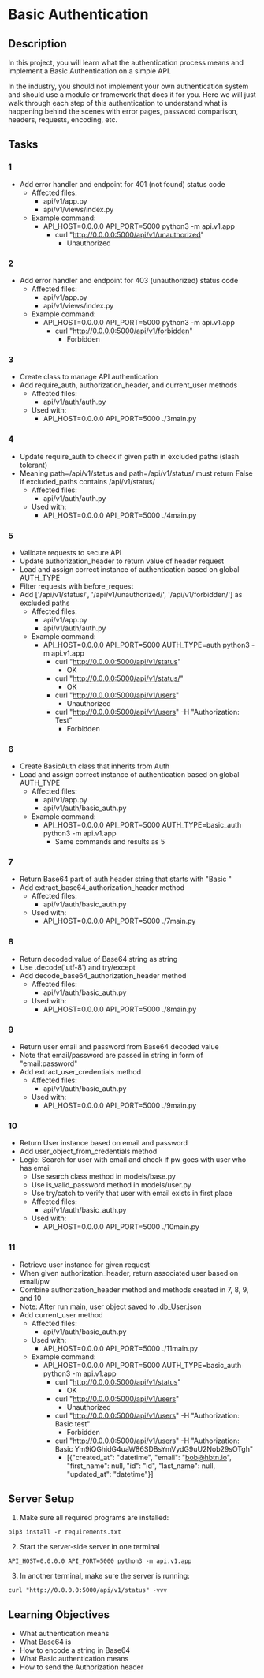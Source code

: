 # Basic Authentication

## Description

In this project, you will learn what the authentication process means and implement a Basic Authentication on a simple API.

In the industry, you should not implement your own authentication system and should use a module or framework that does it for you. Here we will just walk through each step of this authentication to understand what is happening behind the scenes with error pages, password comparison, headers, requests, encoding, etc.

## Tasks

### 1
- Add error handler and endpoint for 401 (not found) status code
	- Affected files:
		- api/v1/app.py
		- api/v1/views/index.py
	- Example command:
		- API_HOST=0.0.0.0 API_PORT=5000 python3 -m api.v1.app
			- curl "http://0.0.0.0:5000/api/v1/unauthorized"
				- Unauthorized

### 2
- Add error handler and endpoint for 403 (unauthorized) status code
	- Affected files:
		- api/v1/app.py
		- api/v1/views/index.py
	- Example command:
		- API_HOST=0.0.0.0 API_PORT=5000 python3 -m api.v1.app
			- curl "http://0.0.0.0:5000/api/v1/forbidden"
				- Forbidden

### 3
- Create class to manage API authentication
- Add require_auth, authorization_header, and current_user methods
	- Affected files:
		- api/v1/auth/auth.py
	- Used with:
		- API_HOST=0.0.0.0 API_PORT=5000 ./3main.py

### 4
- Update require_auth to check if given path in excluded paths (slash tolerant)
- Meaning path=/api/v1/status and path=/api/v1/status/ must return False if excluded_paths contains /api/v1/status/
	- Affected files:
		- api/v1/auth/auth.py
	- Used with:
		- API_HOST=0.0.0.0 API_PORT=5000 ./4main.py

### 5
- Validate requests to secure API
- Update authorization_header to return value of header request
- Load and assign correct instance of authentication based on global AUTH_TYPE
- Filter requests with before_request
- Add ['/api/v1/status/', '/api/v1/unauthorized/', '/api/v1/forbidden/'] as excluded paths
	- Affected files:
		- api/v1/app.py
		- api/v1/auth/auth.py
	- Example command:
		- API_HOST=0.0.0.0 API_PORT=5000 AUTH_TYPE=auth python3 -m api.v1.app
			- curl "http://0.0.0.0:5000/api/v1/status"
				- OK
			- curl "http://0.0.0.0:5000/api/v1/status/"
				- OK
			- curl "http://0.0.0.0:5000/api/v1/users"
				- Unauthorized
			- curl "http://0.0.0.0:5000/api/v1/users" -H "Authorization: Test"
				- Forbidden

### 6
- Create BasicAuth class that inherits from Auth
- Load and assign correct instance of authentication based on global AUTH_TYPE
	- Affected files:
		- api/v1/app.py
		- api/v1/auth/basic_auth.py
	- Example command:
		- API_HOST=0.0.0.0 API_PORT=5000 AUTH_TYPE=basic_auth python3 -m api.v1.app
			- Same commands and results as 5

### 7
- Return Base64 part of auth header string that starts with "Basic "
- Add extract_base64_authorization_header method
	- Affected files:
		- api/v1/auth/basic_auth.py
	- Used with:
		- API_HOST=0.0.0.0 API_PORT=5000 ./7main.py

### 8
- Return decoded value of Base64 string as string
- Use .decode('utf-8') and try/except
- Add decode_base64_authorization_header method
	- Affected files:
		- api/v1/auth/basic_auth.py
	- Used with:
		- API_HOST=0.0.0.0 API_PORT=5000 ./8main.py

### 9
- Return user email and password from Base64 decoded value
- Note that email/password are passed in string in form of "email:password"
- Add extract_user_credentials method
	- Affected files:
		- api/v1/auth/basic_auth.py
	- Used with:
		- API_HOST=0.0.0.0 API_PORT=5000 ./9main.py

### 10
- Return User instance based on email and password
- Add user_object_from_credentials method
- Logic: Search for user with email and check if pw goes with user who has email
	- Use search class method in models/base.py
	- Use is_valid_password method in models/user.py
	- Use try/catch to verify that user with email exists in first place
	- Affected files:
		- api/v1/auth/basic_auth.py
	- Used with:
		- API_HOST=0.0.0.0 API_PORT=5000 ./10main.py

### 11
- Retrieve user instance for given request
- When given authorization_header, return associated user based on email/pw
- Combine authorization_header method and methods created in 7, 8, 9, and 10
- Note: After run main, user object saved to .db_User.json
- Add current_user method
	- Affected files:
		- api/v1/auth/basic_auth.py
	- Used with:
		- API_HOST=0.0.0.0 API_PORT=5000 ./11main.py
	- Example command:
		- API_HOST=0.0.0.0 API_PORT=5000 AUTH_TYPE=basic_auth python3 -m api.v1.app
			- curl "http://0.0.0.0:5000/api/v1/status"
				- OK
			- curl "http://0.0.0.0:5000/api/v1/users"
				- Unauthorized
			- curl "http://0.0.0.0:5000/api/v1/users" -H "Authorization: Basic test"
				- Forbidden
			- curl "http://0.0.0.0:5000/api/v1/users" -H "Authorization: Basic Ym9iQGhidG4uaW86SDBsYmVydG9uU2Nob29sOTgh"
				- [{"created_at": "datetime", "email": "bob@hbtn.io", "first_name": null, "id": "id", "last_name": null, "updated_at": "datetime"}]

## Server Setup

1. Make sure all required programs are installed:

```
pip3 install -r requirements.txt
```

2. Start the server-side server in one terminal

```
API_HOST=0.0.0.0 API_PORT=5000 python3 -m api.v1.app
```

3. In another terminal, make sure the server is running:

```
curl "http://0.0.0.0:5000/api/v1/status" -vvv
```

## Learning Objectives

- What authentication means
- What Base64 is
- How to encode a string in Base64
- What Basic authentication means
- How to send the Authorization header

